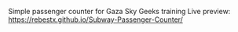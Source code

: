 Simple passenger counter for Gaza Sky Geeks training
Live preview: https://rebestx.github.io/Subway-Passenger-Counter/
